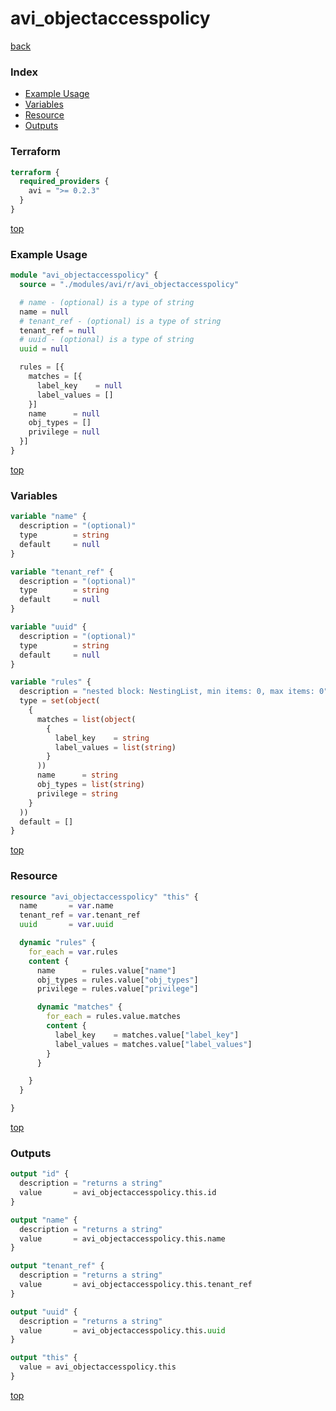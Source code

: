 # avi_objectaccesspolicy

[back](../avi.md)

### Index

- [Example Usage](#example-usage)
- [Variables](#variables)
- [Resource](#resource)
- [Outputs](#outputs)

### Terraform

```terraform
terraform {
  required_providers {
    avi = ">= 0.2.3"
  }
}
```

[top](#index)

### Example Usage

```terraform
module "avi_objectaccesspolicy" {
  source = "./modules/avi/r/avi_objectaccesspolicy"

  # name - (optional) is a type of string
  name = null
  # tenant_ref - (optional) is a type of string
  tenant_ref = null
  # uuid - (optional) is a type of string
  uuid = null

  rules = [{
    matches = [{
      label_key    = null
      label_values = []
    }]
    name      = null
    obj_types = []
    privilege = null
  }]
}
```

[top](#index)

### Variables

```terraform
variable "name" {
  description = "(optional)"
  type        = string
  default     = null
}

variable "tenant_ref" {
  description = "(optional)"
  type        = string
  default     = null
}

variable "uuid" {
  description = "(optional)"
  type        = string
  default     = null
}

variable "rules" {
  description = "nested block: NestingList, min items: 0, max items: 0"
  type = set(object(
    {
      matches = list(object(
        {
          label_key    = string
          label_values = list(string)
        }
      ))
      name      = string
      obj_types = list(string)
      privilege = string
    }
  ))
  default = []
}
```

[top](#index)

### Resource

```terraform
resource "avi_objectaccesspolicy" "this" {
  name       = var.name
  tenant_ref = var.tenant_ref
  uuid       = var.uuid

  dynamic "rules" {
    for_each = var.rules
    content {
      name      = rules.value["name"]
      obj_types = rules.value["obj_types"]
      privilege = rules.value["privilege"]

      dynamic "matches" {
        for_each = rules.value.matches
        content {
          label_key    = matches.value["label_key"]
          label_values = matches.value["label_values"]
        }
      }

    }
  }

}
```

[top](#index)

### Outputs

```terraform
output "id" {
  description = "returns a string"
  value       = avi_objectaccesspolicy.this.id
}

output "name" {
  description = "returns a string"
  value       = avi_objectaccesspolicy.this.name
}

output "tenant_ref" {
  description = "returns a string"
  value       = avi_objectaccesspolicy.this.tenant_ref
}

output "uuid" {
  description = "returns a string"
  value       = avi_objectaccesspolicy.this.uuid
}

output "this" {
  value = avi_objectaccesspolicy.this
}
```

[top](#index)